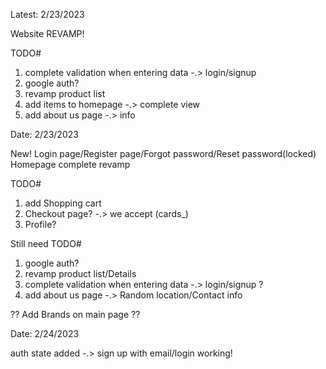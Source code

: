 Latest: 2/23/2023

Website REVAMP!

TODO# 
1. complete validation when entering data -.> login/signup
2. google auth?
3. revamp product list
4. add items to homepage -.> complete view
5. add about us page -.> info


Date: 2/23/2023

New!
Login page/Register page/Forgot password/Reset password(locked)
Homepage complete revamp

TODO#
1. add Shopping cart
2. Checkout page? -.> we accept (cards_)
3. Profile?

Still need TODO#
1. google auth?
2. revamp product list/Details
3. complete validation when entering data -.> login/signup ?
3. add about us page -.> Random location/Contact info

?? Add Brands on main page ??

Date: 2/24/2023

auth state added -.> sign up with email/login working!

